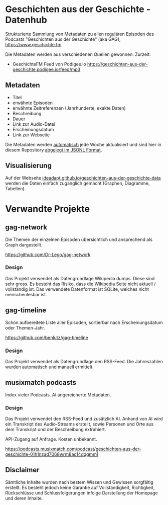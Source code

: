 # Geschichten aus der Geschichte - Datenhub

Strukturierte Sammlung von Metadaten zu allen regulären Episoden des Podcasts "Geschichten aus der Geschichte" (aka
GAG), https://www.geschichte.fm.

Die Metadaten werden aus verschiedenen Quellen gewonnen. Zurzeit:

* GeschichteFM Feed von Podigee.io https://geschichten-aus-der-geschichte.podigee.io/feed/mp3

## Metadaten

* Titel
* erwähnte Episoden
* erwähnte Zeitreferenzen (Jahrhunderte, exakte Daten)
* Beschreibung
* Dauer
* Link zur Audio-Datei
* Erscheinungsdatum
* Link zur Webseite

Die Metadaten werden [automatisch](./.github/workflows/update-data.yaml) jede Woche aktualisiert und sind hier in diesem
Repository [abgelegt im JSONL Format](./data/episodes.jsonl).

## Visualisierung

Auf der
Webseite [ideadapt.github.io/geschichten-aus-der-geschichte-data](https://ideadapt.github.io/geschichten-aus-der-geschichte-data)
werden die Daten einfach zugänglich gemacht (Graphen, Diagramme, Tabellen).

# Verwandte Projekte

## gag-network

Die Themen der einzelnen Episoden übersichtlich und ansprechend als Graph dargestellt.

https://github.com/Dr-Lego/gag-network

### Design

Das Projekt verwendet als Datengrundlage Wikipedia dumps. Diese sind sehr gross. Es besteht das Risiko, dass die
Wikipedia Seite nicht aktuell / vollständig ist. Das verwendete Datenformat ist SQLite, welches nicht menschenlesbar
ist.

## gag-timeline

Schön aufbereitete Liste aller Episoden, sortierbar nach Erscheinungsdatum oder Themen-Jahr.

https://github.com/benlutz/gag-timeline

### Design

Das Projekt verwendet als Datengrundlage den RSS-Feed. Die Jahreszahlen wurden automatisch und manuell ermittelt.

## musixmatch podcasts

Index vieler Podcasts. AI angereicherte Metadaten.

### Design

Das Projekt verwendet den RSS-Feed und zusätzlich AI. Anhand von AI wird ein Transkript des Audio-Streams erstellt,
sowie Personen und Orte aus dem Transkript und der Beschreibung extrahiert.

API-Zugang auf Anfrage. Kosten unbekannt.

https://podcasts.musixmatch.com/podcast/geschichten-aus-der-geschichte-01h1nzad7068wrm8ac14dqgmm1

## Disclaimer

Sämtliche Inhalte wurden nach bestem Wissen und Gewissen sorgfältig erstellt. Es besteht jedoch keine Garantie auf
Vollständigkeit, Richtigkeit, Rückschlüsse und Schlussfolgerungen infolge Darstellung der Homepage und deren Inhalte.
